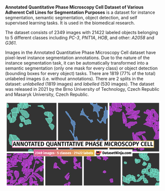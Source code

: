 **Annotated Quantitative Phase Microscopy Cell Dataset of Various Adherent Cell Lines for Segmentation Purposes** is a dataset for instance segmentation, semantic segmentation, object detection, and self supervised learning tasks. It is used in the biomedical research. 

The dataset consists of 2349 images with 21422 labeled objects belonging to 5 different classes including *PC-3*, *PNT1A*, *HOB*, and other: *A2058* and *G361*.

Images in the Annotated Quantitative Phase Microscopy Cell dataset have pixel-level instance segmentation annotations. Due to the nature of the instance segmentation task, it can be automatically transformed into a semantic segmentation (only one mask for every class) or object detection (bounding boxes for every object) tasks. There are 1819 (77% of the total) unlabeled images (i.e. without annotations). There are 2 splits in the dataset: *unlabelled* (1819 images) and *labelled* (530 images). The dataset was released in 2021 by the Brno University of Technology, Czech Republic and Masaryk University, Czech Republic.

<img src="https://github.com/dataset-ninja/annotated-quantitative-phase-microscopy-cell-dataset/raw/main/visualizations/poster.png">
